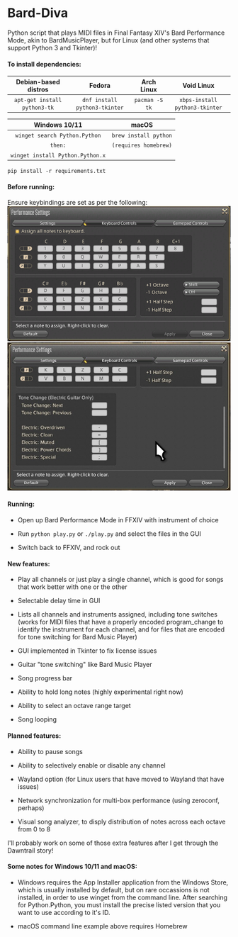 # Bard-Diva

Python script that plays MIDI files in Final Fantasy XIV's Bard Performance Mode, akin to BardMusicPlayer, but for Linux (and other systems that support Python 3 and Tkinter)!

#### To install dependencies:

| Debian-based distros         | Fedora                        | Arch Linux     | Void Linux                     |
|:----------------------------:|:-----------------------------:|:--------------:|:------------------------------:|
| `apt-get install python3-tk` | `dnf install python3-tkinter` | `pacman -S tk` | `xbps-install python3-tkinter` |

| Windows 10/11                     | macOS                  |
|:---------------------------------:|:----------------------:|
| `winget search Python.Python`     | `brew install python`  |
| `then:`                           | `(requires homebrew)`  |
| `winget install Python.Python.x`  |

`pip install -r requirements.txt`

#### Before running:

Ensure keybindings are set as per the following:
![image info](./perf_settings.png)
![image info](./tone_switching.jpg)

#### Running:

- Open up Bard Performance Mode in FFXIV with instrument of choice

- Run `python play.py` or `./play.py` and select the files in the GUI

- Switch back to FFXIV, and rock out

#### New features:

- Play all channels or just play a single channel, which is good for songs that work better with one or the other

- Selectable delay time in GUI

- Lists all channels and instruments assigned, including tone switches (works for MIDI files that have a properly encoded program_change to identify the instrument for each channel, and for files that are encoded for tone switching for Bard Music Player)

- GUI implemented in Tkinter to fix license issues

- Guitar "tone switching" like Bard Music Player

- Song progress bar

- Ability to hold long notes (highly experimental right now)

- Ability to select an octave range target

- Song looping

#### Planned features:

- Ability to pause songs

- Ability to selectively enable or disable any channel

- Wayland option (for Linux users that have moved to Wayland that have issues)

- Network synchronization for multi-box performance (using zeroconf, perhaps)

- Visual song analyzer, to disply distribution of notes across each octave from 0 to 8

I'll probably work on some of those extra features after I get through the Dawntrail story!

#### Some notes for Windows 10/11 and macOS:

- Windows requires the App Installer application from the Windows Store, which is usually installed by default, but on rare occassions is not installed, in order to use winget from the command line. After searching for Python.Python, you must install the precise listed version that you want to use according to it's ID.

- macOS command line example above requires Homebrew
